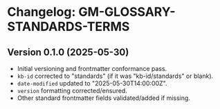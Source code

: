 # Changelog: GM-GLOSSARY-STANDARDS-TERMS

## Version 0.1.0 (2025-05-30)
- Initial versioning and frontmatter conformance pass.
- `kb-id` corrected to "standards" (if it was "kb-id/standards" or blank).
- `date-modified` updated to "2025-05-30T14:00:00Z".
- `version` formatting corrected/ensured.
- Other standard frontmatter fields validated/added if missing.
